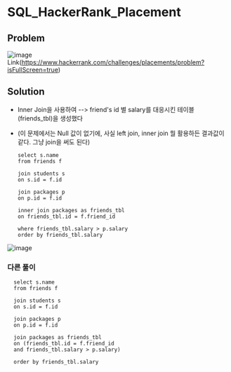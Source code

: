 # SQL_HackerRank_Placement

## Problem
![image](https://user-images.githubusercontent.com/99947811/172304742-aa74589f-99bc-4941-9604-b27ad8936c7d.png)
Link(https://www.hackerrank.com/challenges/placements/problem?isFullScreen=true)


## Solution
* Inner Join을 사용하여 --> friend's id 별 salary를 대응시킨 테이블(friends_tbl)을 생성했다
* (이 문제에서는 Null 값이 없기에, 사실 left join, inner join 뭘 활용하든 결과값이 같다. 그냥 join을 써도 된다)


      select s.name
      from friends f

      join students s
      on s.id = f.id

      join packages p
      on p.id = f.id

      inner join packages as friends_tbl
      on friends_tbl.id = f.friend_id

      where friends_tbl.salary > p.salary
      order by friends_tbl.salary


![image](https://user-images.githubusercontent.com/99947811/172304848-d547c42c-b4b4-4dd5-b22e-20c55efe5e9d.png)


### 다른 풀이

      select s.name
      from friends f

      join students s
      on s.id = f.id

      join packages p
      on p.id = f.id

      join packages as friends_tbl
      on (friends_tbl.id = f.friend_id 
      and friends_tbl.salary > p.salary)
      
      order by friends_tbl.salary
